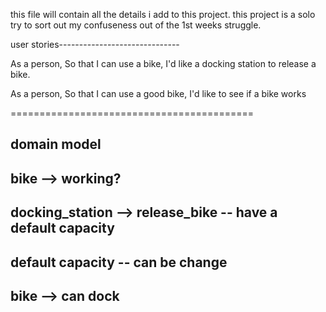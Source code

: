 this file will contain all the details i add to this project.
this project is a solo try to sort out my confuseness out of the 1st weeks struggle.

user stories------------------------------

As a person,
So that I can use a bike,
I'd like a docking station to release a bike.

As a person,
So that I can use a good bike,
I'd like to see if a bike works

==========================================

domain model
 ------------------------------------------
bike  						-->		working?
 ------------------------------------------
docking_station  	-->		release_bike
									--		have a default capacity
 ------------------------------------------
default capacity	--		can be change
 ------------------------------------------
bike  						-->   can dock
 ------------------------------------------
